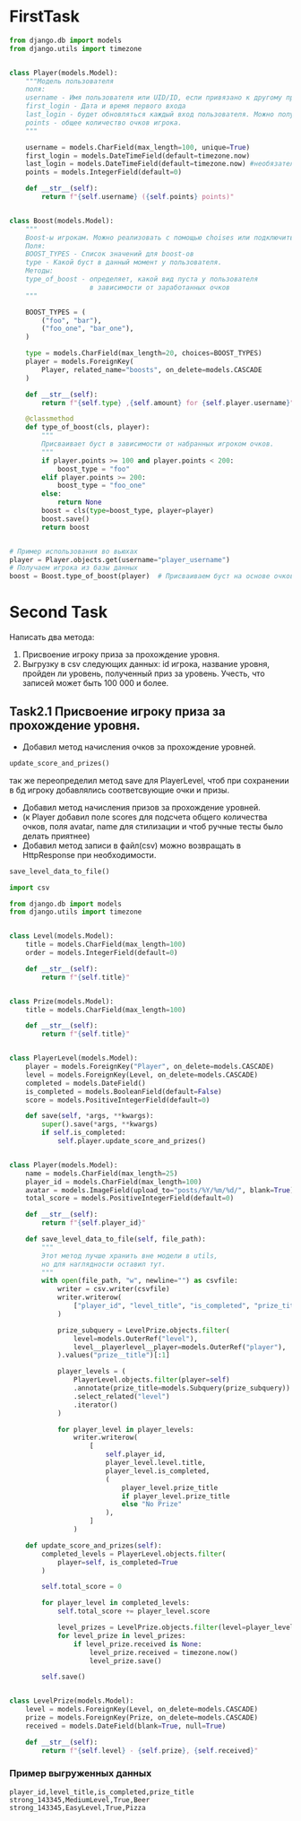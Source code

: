 # FirstTask

```python {"id":"01J6VYGB2C7R02YC9VNPNJSJ6P"}
from django.db import models
from django.utils import timezone


class Player(models.Model):
    """Модель пользователя
    поля:
    username - Имя пользователя или UID/ID, если привязано к другому приложению
    first_login - Дата и время первого входа
    last_login - будет обновляться каждый вход пользователя. Можно получить в middleware или сигналами.
    points - общее количество очков игрока.
    """

    username = models.CharField(max_length=100, unique=True)
    first_login = models.DateTimeField(default=timezone.now)
    last_login = models.DateTimeField(default=timezone.now) #необязательное поле.
    points = models.IntegerField(default=0)

    def __str__(self):
        return f"{self.username} ({self.points} points)"


class Boost(models.Model):
    """
    Boost-ы игрокам. Можно реализовать с помощью choises или подключить
    Поля:
    BOOST_TYPES - Список значений для boost-ов
    type - Какой буст в данный момент у пользователя.
    Методы:
    type_of_boost - определяет, какой вид пуста у пользователя
                    в зависимости от заработанных очков
    """

    BOOST_TYPES = (
        ("foo", "bar"),
        ("foo_one", "bar_one"),
    )

    type = models.CharField(max_length=20, choices=BOOST_TYPES)
    player = models.ForeignKey(
        Player, related_name="boosts", on_delete=models.CASCADE
    )

    def __str__(self):
        return f"{self.type} ,{self.amount} for {self.player.username}"

    @classmethod
    def type_of_boost(cls, player):
        """
        Присваивает буст в зависимости от набранных игроком очков.
        """
        if player.points >= 100 and player.points < 200:
            boost_type = "foo"
        elif player.points >= 200:
            boost_type = "foo_one"
        else:
            return None
        boost = cls(type=boost_type, player=player)
        boost.save()
        return boost


# Пример использования во вьюхах
player = Player.objects.get(username="player_username")
# Получаем игрока из базы данных
boost = Boost.type_of_boost(player)  # Присваиваем буст на основе очков игрока
```

# Second Task

Написать два метода:

1. Присвоение игроку приза за прохождение уровня.
2. Выгрузку в csv следующих данных: id игрока, название уровня, пройден ли уровень, полученный приз за уровень. Учесть, что записей может быть 100 000 и более.

## Task2.1 Присвоение игроку приза за прохождение уровня.

- Добавил метод начисления очков за прохождение уровней.
```python
update_score_and_prizes()
```
так же переопределил метод save для PlayerLevel, чтоб при сохранении в бд игроку добавлялись соответсвующие очки и призы.
- Добавил метод начисления призов за прохождение уровней.
- (к Player добавил поле scores для подсчета общего количества очков, поля avatar, name для стилизации и чтоб ручные тесты было делать приятнее)
- Добавил метод записи в файл(csv) можно возвращать в HttpResponse при необходимости.
```python
save_level_data_to_file()
```

```python {"id":"01J6VYGB2EXN1J3YHVA0VHBC6H"}
import csv

from django.db import models
from django.utils import timezone


class Level(models.Model):
    title = models.CharField(max_length=100)
    order = models.IntegerField(default=0)

    def __str__(self):
        return f"{self.title}"


class Prize(models.Model):
    title = models.CharField(max_length=100)

    def __str__(self):
        return f"{self.title}"


class PlayerLevel(models.Model):
    player = models.ForeignKey("Player", on_delete=models.CASCADE)
    level = models.ForeignKey(Level, on_delete=models.CASCADE)
    completed = models.DateField()
    is_completed = models.BooleanField(default=False)
    score = models.PositiveIntegerField(default=0)

    def save(self, *args, **kwargs):
        super().save(*args, **kwargs)
        if self.is_completed:
            self.player.update_score_and_prizes()


class Player(models.Model):
    name = models.CharField(max_length=25)
    player_id = models.CharField(max_length=100)
    avatar = models.ImageField(upload_to="posts/%Y/%m/%d/", blank=True)
    total_score = models.PositiveIntegerField(default=0)

    def __str__(self):
        return f"{self.player_id}"

    def save_level_data_to_file(self, file_path):
        """
        Этот метод лучше хранить вне модели в utils,
        но для наглядности оставил тут.
        """
        with open(file_path, "w", newline="") as csvfile:
            writer = csv.writer(csvfile)
            writer.writerow(
                ["player_id", "level_title", "is_completed", "prize_title"]
            )

            prize_subquery = LevelPrize.objects.filter(
                level=models.OuterRef("level"),
                level__playerlevel__player=models.OuterRef("player"),
            ).values("prize__title")[:1]

            player_levels = (
                PlayerLevel.objects.filter(player=self)
                .annotate(prize_title=models.Subquery(prize_subquery))
                .select_related("level")
                .iterator()
            )

            for player_level in player_levels:
                writer.writerow(
                    [
                        self.player_id,
                        player_level.level.title,
                        player_level.is_completed,
                        (
                            player_level.prize_title
                            if player_level.prize_title
                            else "No Prize"
                        ),
                    ]
                )

    def update_score_and_prizes(self):
        completed_levels = PlayerLevel.objects.filter(
            player=self, is_completed=True
        )

        self.total_score = 0

        for player_level in completed_levels:
            self.total_score += player_level.score

            level_prizes = LevelPrize.objects.filter(level=player_level.level)
            for level_prize in level_prizes:
                if level_prize.received is None:
                    level_prize.received = timezone.now()
                    level_prize.save()

        self.save()


class LevelPrize(models.Model):
    level = models.ForeignKey(Level, on_delete=models.CASCADE)
    prize = models.ForeignKey(Prize, on_delete=models.CASCADE)
    received = models.DateField(blank=True, null=True)

    def __str__(self):
        return f"{self.level} - {self.prize}, {self.received}"

```

### Пример выгруженных данных

```csv {"id":"01J6VYGB2EXN1J3YHVA6AD3C5N"}
player_id,level_title,is_completed,prize_title
strong_143345,MediumLevel,True,Beer
strong_143345,EasyLevel,True,Pizza
```